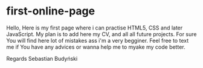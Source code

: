 # first-online-page
Hello,
Here is my first page where i can practise HTML5, CSS and later JavaScript.
My plan is to add here my CV, and all all future projects. For sure You will find here lot of mistakes ass i'm a very begginer. 
Feel free to text me if You have any advices or wanna help me to myake my code better. 

Regards 
Sebastian Budyński
